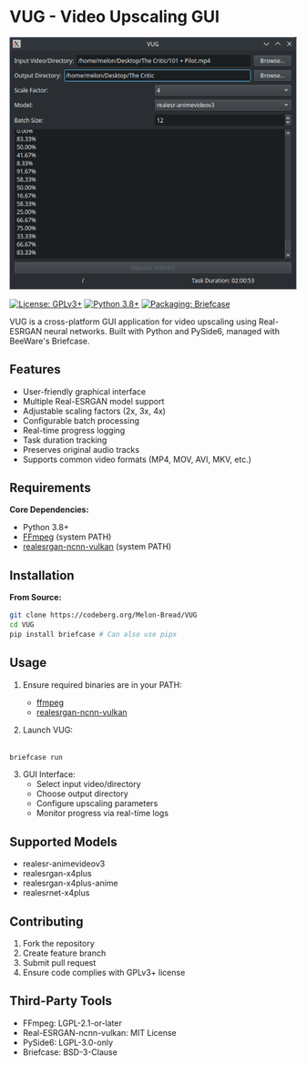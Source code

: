 # VUG - Video Upscaling GUI

![screenshot](screenshots/20250314-193112.png)

[![License: GPLv3+](https://img.shields.io/badge/License-GPLv3+-blue.svg)](https://www.gnu.org/licenses/gpl-3.0)
[![Python 3.8+](https://img.shields.io/badge/Python-3.8%2B-blue?logo=python&logoColor=white)](https://python.org)
[![Packaging: Briefcase](https://img.shields.io/badge/Packaging-Briefcase-ff69b4)](https://briefcase.readthedocs.io)

VUG is a cross-platform GUI application for video upscaling using Real-ESRGAN neural networks. Built with Python and PySide6, managed with BeeWare's Briefcase.

## Features

- User-friendly graphical interface
- Multiple Real-ESRGAN model support
- Adjustable scaling factors (2x, 3x, 4x)
- Configurable batch processing
- Real-time progress logging
- Task duration tracking
- Preserves original audio tracks
- Supports common video formats (MP4, MOV, AVI, MKV, etc.)

## Requirements

**Core Dependencies:**

- Python 3.8+
- [FFmpeg](https://ffmpeg.org/download.html) (system PATH)
- [realesrgan-ncnn-vulkan](https://github.com/xinntao/Real-ESRGAN-ncnn-vulkan) (system PATH)

## Installation

**From Source:**

```bash
git clone https://codeberg.org/Melon-Bread/VUG
cd VUG
pip install briefcase # Can also use pipx
```

## Usage

1. Ensure required binaries are in your PATH:
   - [ffmpeg](https://ffmpeg.org/download.html)
   - [realesrgan-ncnn-vulkan](https://github.com/xinntao/Real-ESRGAN-ncnn-vulkan)

2. Launch VUG:

```bash

briefcase run
```

3. GUI Interface:
   - Select input video/directory
   - Choose output directory
   - Configure upscaling parameters
   - Monitor progress via real-time logs

## Supported Models

- realesr-animevideov3
- realesrgan-x4plus
- realesrgan-x4plus-anime
- realesrnet-x4plus

## Contributing

1. Fork the repository  
2. Create feature branch  
3. Submit pull request  
4. Ensure code complies with GPLv3+ license  

## Third-Party Tools

- FFmpeg: LGPL-2.1-or-later  
- Real-ESRGAN-ncnn-vulkan: MIT License  
- PySide6: LGPL-3.0-only  
- Briefcase: BSD-3-Clause  


